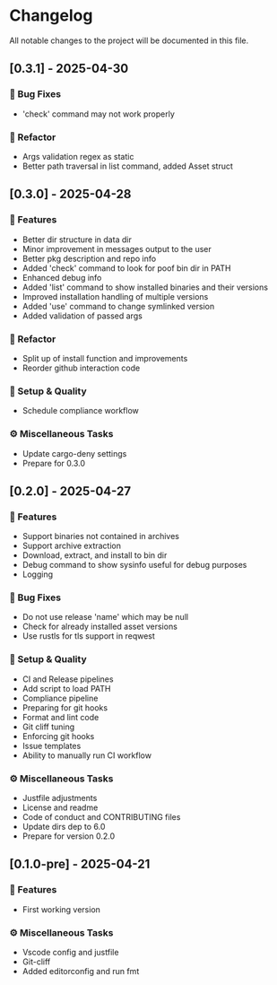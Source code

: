 # Changelog

All notable changes to the project will be documented in this file.

## [0.3.1] - 2025-04-30

### 🐛 Bug Fixes

- 'check' command may not work properly

### 🚜 Refactor

- Args validation regex as static
- Better path traversal in list command, added Asset struct

## [0.3.0] - 2025-04-28

### 🚀 Features

- Better dir structure in data dir
- Minor improvement in messages output to the user
- Better pkg description and repo info
- Added 'check' command to look for poof bin dir in PATH
- Enhanced debug info
- Added 'list' command to show installed binaries and their versions
- Improved installation handling of multiple versions
- Added 'use' command to change symlinked version
- Added validation of passed args

### 🚜 Refactor

- Split up of install function and improvements
- Reorder github interaction code

### 🔧 Setup & Quality

- Schedule compliance workflow

### ⚙️ Miscellaneous Tasks

- Update cargo-deny settings
- Prepare for 0.3.0

## [0.2.0] - 2025-04-27

### 🚀 Features

- Support binaries not contained in archives
- Support archive extraction
- Download, extract, and install to bin dir
- Debug command to show sysinfo
useful for debug purposes
- Logging

### 🐛 Bug Fixes

- Do not use release 'name' which may be null
- Check for already installed asset versions
- Use rustls for tls support in reqwest

### 🔧 Setup & Quality

- CI and Release pipelines
- Add script to load PATH
- Compliance pipeline
- Preparing for git hooks
- Format and lint code
- Git cliff tuning
- Enforcing git hooks
- Issue templates
- Ability to manually run CI workflow

### ⚙️ Miscellaneous Tasks

- Justfile adjustments
- License and readme
- Code of conduct and CONTRIBUTING files
- Update dirs dep to 6.0
- Prepare for version 0.2.0

## [0.1.0-pre] - 2025-04-21

### 🚀 Features

- First working version

### ⚙️ Miscellaneous Tasks

- Vscode config and justfile
- Git-cliff
- Added editorconfig and run fmt

